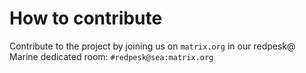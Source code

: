 # How to contribute

Contribute to the project by joining us on `matrix.org` in our redpesk@ Marine dedicated room:
`#redpesk@sea:matrix.org`

<br />
<br />
<br />

[^1]: http://automotivelinux.org
[^2]: http://redpesk.bzh
[^3]: https://iot.bzh/en/publications/40-2020/107-agl-amm-july20-appfw-perfs
[^4]: http://iot.bzh/download/public/2018/Security/AGL-Security-blueprint_v5.0.0.pdf
[^5]: https://www.nmea.org/Assets/20090423%20rtcm%20white%20paper%20nmea%202000.pdf
[^6]: https://github.com/canboat/canboat
[^7]: https://iot.bzh/en/publications/32-2018/92-updated-overview-of-agl-signaling
[^8]: https://docs.mapbox.com/vector-tiles/specification/
[^9]: https://www.uber.com/en-FR/blog/h3/